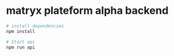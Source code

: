 # matryx plateform alpha backend

``` bash
# install dependencies
npm install

# Start api
npm run api
```
